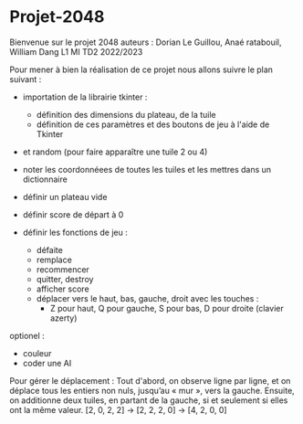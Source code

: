 # Projet-2048

Bienvenue sur le projet 2048
auteurs : Dorian Le Guillou, Anaé ratabouil, William Dang
L1 MI TD2
2022/2023

Pour mener à bien la réalisation de ce projet nous allons suivre le plan suivant : 

- importation de la librairie tkinter : 
  - définition des dimensions du plateau, de la tuile
  - définition de ces paramètres et des boutons de jeu à l'aide de Tkinter
- et random (pour faire apparaître une tuile 2 ou 4)

- noter les coordonnéees de toutes les tuiles et les mettres dans un dictionnaire
- définir un plateau vide 
- définir score de départ à 0
- définir les fonctions de jeu :
  - défaite
  - remplace
  - recommencer
  - quitter, destroy
  - afficher score
  - déplacer vers le haut, bas, gauche, droit avec les touches :
    - Z pour haut, Q pour gauche, S pour bas, D pour droite (clavier azerty)



optionel :
- couleur
- coder une AI

Pour gérer le déplacement :
Tout d'abord, on observe ligne par ligne, et on déplace tous les entiers non nuls, jusqu’au « mur », vers la gauche.
Ensuite, on additionne deux tuiles, en partant de la gauche, si et seulement si elles ont la même valeur.
[2, 0, 2, 2] -> [2, 2, 2, 0] -> [4, 2, 0, 0]
